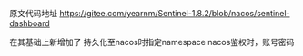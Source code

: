 原文代码地址
https://gitee.com/yearnm/Sentinel-1.8.2/blob/nacos/sentinel-dashboard

在其基础上新增加了
持久化至nacos时指定namespace
nacos鉴权时，账号密码
